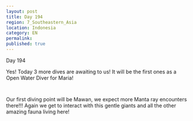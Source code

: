 ```yaml
---
layout: post
title: Day 194
region: 7_Southeastern_Asia
location: Indonesia
category: EN
permalink:
published: true
---
```


Day 194

Yes! Today 3 more dives are awaiting to us! It will be the first ones as a Open Water Diver for Maria!

<p><a
href="https://lh3.googleusercontent.com/mD2eMRoye5SDtH6kpeyJ7iphYea2gIFyf5pyJ7iiRHPZFRfgNuS-rwaQ_6qVeZg7-wa8obM86ThxM6vnhtnwbMCuw9-PZ6b2Ee644qpTr5CGNGKIatbaiutPEuFYeqdO-Hli9OjdDBGARIQubXZyB62m_zZ5exUq4V01azWu8dJ4MIDR_XcgpHeC4Lv49DZ69JfggrCKTuKU8RRUGSyH8ijVWiAd81N8oBYAOBc83yaxMGYVaqegNq3_KkWI7lZT8A_nKlTdNrOw2EOVOXGsBr_yiOA1yVQ6HnE3tgHFtrwknLVkVMhCFKOdMqxFm7R_9CsEboVmLYkATsZXmYRrq7Y7gEXSZ0nUT7SGV-dCH55mT5V6bllLag_pi167-Gf6wOVwZHoyYgsaZ2KhTQspED409SzT9W0BK6hpVoMZ696cs2Z0Hn1zRR0Erw-SaZjCNrHHHMrtUOSvw6IYXFPZc22b_IrKqVXMmpCNLxOX6SCxKUAtmoq9n_va12VTKQTuEYnQ9XqdILROV3EvYbeYkmdCdanYDdnFzC5TBzJh_Om2uRXnYXCfXhQRsWB2oGkHWLY0BFoJ3ZoHge9y06UO1JoW0OwJqO6MtfFuLwp57M522pl947SGDqZrDMwEa2VkPWpt-VDe0M2TkZKmRbyNtspRyYusXEOUNNqbrnKFQpMAncmvbSQolhwg7JaNX02U7STjrOTqARc9t2KiP5rDRxzUvQ=w836-h627-no"><img 
src="https://lh3.googleusercontent.com/mD2eMRoye5SDtH6kpeyJ7iphYea2gIFyf5pyJ7iiRHPZFRfgNuS-rwaQ_6qVeZg7-wa8obM86ThxM6vnhtnwbMCuw9-PZ6b2Ee644qpTr5CGNGKIatbaiutPEuFYeqdO-Hli9OjdDBGARIQubXZyB62m_zZ5exUq4V01azWu8dJ4MIDR_XcgpHeC4Lv49DZ69JfggrCKTuKU8RRUGSyH8ijVWiAd81N8oBYAOBc83yaxMGYVaqegNq3_KkWI7lZT8A_nKlTdNrOw2EOVOXGsBr_yiOA1yVQ6HnE3tgHFtrwknLVkVMhCFKOdMqxFm7R_9CsEboVmLYkATsZXmYRrq7Y7gEXSZ0nUT7SGV-dCH55mT5V6bllLag_pi167-Gf6wOVwZHoyYgsaZ2KhTQspED409SzT9W0BK6hpVoMZ696cs2Z0Hn1zRR0Erw-SaZjCNrHHHMrtUOSvw6IYXFPZc22b_IrKqVXMmpCNLxOX6SCxKUAtmoq9n_va12VTKQTuEYnQ9XqdILROV3EvYbeYkmdCdanYDdnFzC5TBzJh_Om2uRXnYXCfXhQRsWB2oGkHWLY0BFoJ3ZoHge9y06UO1JoW0OwJqO6MtfFuLwp57M522pl947SGDqZrDMwEa2VkPWpt-VDe0M2TkZKmRbyNtspRyYusXEOUNNqbrnKFQpMAncmvbSQolhwg7JaNX02U7STjrOTqARc9t2KiP5rDRxzUvQ=w836-h627-no" class="oversize" alt=""></a></p>

<p><a
href="https://lh3.googleusercontent.com/JeJFUJ2kZ015OoKZ0IGNEk2tmNEOxYzMMNl8eDtuonRqINdvAYkn_K12av-q4RotgQuxEih6KAZQQJZs_NEdCxa3SoAS1p8Wt5rKJ4AgTxcpBsN0HLdg7WiOSLjnlGCAA8kmBlSEpnDhLhucEmn2CA4An5p3unq-334Lzk35SrnRmAt1KZ6PCvpQJoK9Xv6LB6PDOif6B7Fx1KuN1SfdE2pTPEJrqiLRYnvhSBAKmstrA_9VOymM9V_JrTgFdo_bgLxF2Pb6OTyHgLV3LsGIK2BmsaW0Ve_JvDPi9i0pQPuwhoKwAmZj1UkS6y-En2-bsHbT4ZKEjMw4PEFOXf9YFTtDOe7KnKqPo8XYywo1gtf26zQMbIWsiutRHuRBhmONQa3d4u1ZLUrv1aSILdlFD-HlRAJ23hpsSinYOPAQ6s4JIgdNYOPH5pw26WEUpea3HitrXvPvUbDC4H3WZyE5gr-w934D-lVIsi64lYxtT3QcUa9Jt66iftuFa-jmheJxrP2Gq7Zu7LjlW-bKN800rIIsVHRvD0Kfkc9zaB4cbmijbwS_qCa4SBF24E4jIfkSjm9CPqFe0-d4L8cWkBBTfUH7WzBlYxnm2KP4ubMMCPqiFF4zYs1S8u7jMcfmqfR0OuQyfVV05qO3EYnLDwuMRMBy5N2HvR7jCEAguamC3DNgxHhWC24W4uM-V_sMAVbhngv7QfTJ_la52QCRrHAAp9uwWQ=w836-h627-no"><img 
src="https://lh3.googleusercontent.com/JeJFUJ2kZ015OoKZ0IGNEk2tmNEOxYzMMNl8eDtuonRqINdvAYkn_K12av-q4RotgQuxEih6KAZQQJZs_NEdCxa3SoAS1p8Wt5rKJ4AgTxcpBsN0HLdg7WiOSLjnlGCAA8kmBlSEpnDhLhucEmn2CA4An5p3unq-334Lzk35SrnRmAt1KZ6PCvpQJoK9Xv6LB6PDOif6B7Fx1KuN1SfdE2pTPEJrqiLRYnvhSBAKmstrA_9VOymM9V_JrTgFdo_bgLxF2Pb6OTyHgLV3LsGIK2BmsaW0Ve_JvDPi9i0pQPuwhoKwAmZj1UkS6y-En2-bsHbT4ZKEjMw4PEFOXf9YFTtDOe7KnKqPo8XYywo1gtf26zQMbIWsiutRHuRBhmONQa3d4u1ZLUrv1aSILdlFD-HlRAJ23hpsSinYOPAQ6s4JIgdNYOPH5pw26WEUpea3HitrXvPvUbDC4H3WZyE5gr-w934D-lVIsi64lYxtT3QcUa9Jt66iftuFa-jmheJxrP2Gq7Zu7LjlW-bKN800rIIsVHRvD0Kfkc9zaB4cbmijbwS_qCa4SBF24E4jIfkSjm9CPqFe0-d4L8cWkBBTfUH7WzBlYxnm2KP4ubMMCPqiFF4zYs1S8u7jMcfmqfR0OuQyfVV05qO3EYnLDwuMRMBy5N2HvR7jCEAguamC3DNgxHhWC24W4uM-V_sMAVbhngv7QfTJ_la52QCRrHAAp9uwWQ=w836-h627-no" class="oversize" alt=""></a></p>

Our first diving point will be Mawan, we expect more Manta ray encounters there!!! Again we get to interact with this gentle giants and all the other amazing fauna living here!